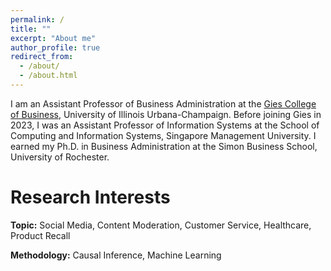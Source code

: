 ```yaml
---
permalink: /
title: ""
excerpt: "About me"
author_profile: true
redirect_from: 
  - /about/
  - /about.html
---
```


I am an Assistant Professor of Business Administration at the [Gies College of Business](https://giesbusiness.illinois.edu/profile/yang-gao), University of Illinois Urbana-Champaign. Before joining Gies in 2023, I was an Assistant Professor of Information Systems at the School of Computing and Information Systems, Singapore Management University. I earned my Ph.D. in Business Administration at the Simon Business School, University of Rochester.

# Research Interests

**Topic:** Social Media, Content Moderation, Customer Service, Healthcare, Product Recall

**Methodology:** Causal Inference, Machine Learning


